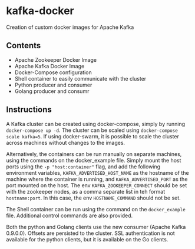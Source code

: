 # kafka-docker

Creation of custom docker images for Apache Kafka

## Contents

- Apache Zookeeper Docker Image
- Apache Kafka Docker Image
- Docker-Compose configuration
- Shell container to easily communicate with the cluster
- Python producer and consumer
- Golang producer and consumr

## Instructions

A Kafka cluster can be created using docker-compose, simply by running `docker-compose up -d`. The cluster can be scaled using `docker-compose scale kafka=5`.
If using docker-swarm, it is possible to scale the cluster across machines without changes to the images.

Alternatively, the containers can be run manually on separate machines, using the commands on the docker_example file. Simply mount the host ports using the `-p "host:container"` flag, and add the following environment variables, `KAFKA_ADVERTISED_HOST_NAME` as the hostname of the machine where the container is running, and `KAFKA_ADVERTISED_PORT` as the port mounted on the host. The env `KAFKA_ZOOKEEPER_CONNECT` should be set with the zookeeper nodes, as a comma separate list in teh format `hostname:port`. In this case, the env `HOSTNAME_COMMAND` should not be set.

The Shell container can be run using the command on the `docker_example` file. Additional control commands are also provided.

Both the python and Golang clients use the new consumer (Apache Kafka 0.9.0.0). Offsets are persisted to the cluster.
SSL authentication is not available for the python clients, but it is available on the Go clients.

